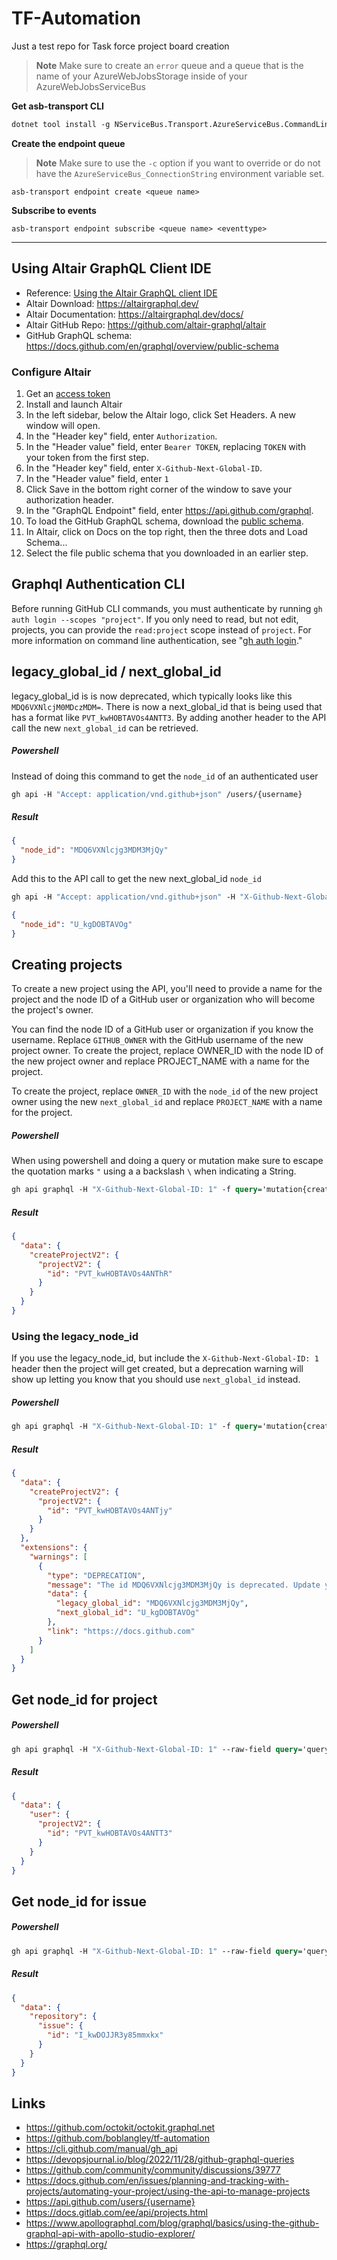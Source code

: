 # TF-Automation

Just a test repo for Task force project board creation

> **Note**
> Make sure to create an `error` queue and a queue that is the name of your AzureWebJobsStorage inside of your AzureWebJobsServiceBus

**Get asb-transport CLI**
```ps
dotnet tool install -g NServiceBus.Transport.AzureServiceBus.CommandLine
```

**Create the endpoint queue**

> **Note**
> Make sure to use the `-c` option if you want to override or do not have the `AzureServiceBus_ConnectionString` environment variable set.

```shell
asb-transport endpoint create <queue name>
```

**Subscribe to events**
```shell
asb-transport endpoint subscribe <queue name> <eventtype>
```

***

## Using Altair GraphQL Client IDE

- Reference: [Using the Altair GraphQL client IDE](https://docs.github.com/en/graphql/guides/using-the-explorer#using-the-altair-graphql-client-ide)
- Altair Download: https://altairgraphql.dev/
- Altair Documentation: https://altairgraphql.dev/docs/
- Altair GitHub Repo: https://github.com/altair-graphql/altair
- GitHub GraphQL schema: https://docs.github.com/en/graphql/overview/public-schema

### Configure Altair

1. Get an [access token](https://docs.github.com/en/graphql/guides/forming-calls-with-graphql#authenticating-with-graphql)
2. Install and launch Altair
3. In the left sidebar, below the Altair logo, click Set Headers. A new window will open.
4. In the "Header key" field, enter `Authorization`.
5. In the "Header value" field, enter `Bearer TOKEN`, replacing `TOKEN` with your token from the first step.
6. In the "Header key" field, enter `X-Github-Next-Global-ID`.
7. In the "Header value" field, enter `1`
8. Click Save in the bottom right corner of the window to save your authorization header.
9. In the "GraphQL Endpoint" field, enter https://api.github.com/graphql.
10. To load the GitHub GraphQL schema, download the [public schema](https://docs.github.com/en/graphql/overview/public-schema).
11. In Altair, click on Docs on the top right, then the three dots and Load Schema...
12. Select the file public schema that you downloaded in an earlier step.

## Graphql Authentication CLI

Before running GitHub CLI commands, you must authenticate by running `gh auth login --scopes "project"`. If you only need to read, but not edit, projects, you can provide the `read:project` scope instead of `project`. For more information on command line authentication, see "[gh auth login](https://cli.github.com/manual/gh_auth_login)."

## legacy_global_id / next_global_id

legacy_global_id is is now deprecated, which typically looks like this `MDQ6VXNlcjM0MDczMDM=`.  There is now a next_global_id that is being used that has a format like `PVT_kwHOBTAVOs4ANTT3`. By adding another header to the API call the new `next_global_id` can be retrieved.

##### Powershell

Instead of doing this command to get the `node_id` of an authenticated user

```graphql
gh api -H "Accept: application/vnd.github+json" /users/{username}
```

##### Result

```json
{
  "node_id": "MDQ6VXNlcjg3MDM3MjQy"
}
```

Add this to the API call to get the new next_global_id `node_id`

```graphql
gh api -H "Accept: application/vnd.github+json" -H "X-Github-Next-Global-ID: 1" /users/{username}
```
```json
{
  "node_id": "U_kgDOBTAVOg"
}
```

## Creating projects
To create a new project using the API, you'll need to provide a name for the project and the node ID of a GitHub user or organization who will become the project's owner.

You can find the node ID of a GitHub user or organization if you know the username. Replace `GITHUB_OWNER` with the GitHub username of the new project owner.
To create the project, replace OWNER_ID with the node ID of the new project owner and replace PROJECT_NAME with a name for the project.

To create the project, replace `OWNER_ID` with the `node_id` of the new project owner using the new `next_global_id` and replace `PROJECT_NAME` with a name for the project.

##### Powershell
When using powershell and doing a query or mutation make sure to escape the quotation marks `"` using a a backslash `\` when indicating a String. 
```graphql
gh api graphql -H "X-Github-Next-Global-ID: 1" -f query='mutation{createProjectV2(input:{ownerId:\"U_kgDOBTAVOg\",title:\"TF-Project\"}){projectV2{id}}}'
```
##### Result
```json
{
  "data": {
    "createProjectV2": {
      "projectV2": {
        "id": "PVT_kwHOBTAVOs4ANThR"
      }
    }
  }
}
```

### Using the legacy_node_id

If you use the legacy_node_id, but include the `X-Github-Next-Global-ID: 1` header then the project will get created, but a deprecation warning will show up letting you  know that you should use `next_global_id` instead.

##### Powershell
```graphql
gh api graphql -H "X-Github-Next-Global-ID: 1" -f query='mutation{createProjectV2(input:{ownerId:\"MDQ6VXNlcjg3MDM3MjQy\",title:\"TF-Project\"}){projectV2{id}}}'
```
##### Result
```json
{
  "data": {
    "createProjectV2": {
      "projectV2": {
        "id": "PVT_kwHOBTAVOs4ANTjy"
      }
    }
  },
  "extensions": {
    "warnings": [
      {
        "type": "DEPRECATION",
        "message": "The id MDQ6VXNlcjg3MDM3MjQy is deprecated. Update your cache to use the next_global_id from the data payload.",
        "data": {
          "legacy_global_id": "MDQ6VXNlcjg3MDM3MjQy",
          "next_global_id": "U_kgDOBTAVOg"
        },
        "link": "https://docs.github.com"
      }
    ]
  }
}
```

## Get node_id for project

##### Powershell
```graphql
gh api graphql -H "X-Github-Next-Global-ID: 1" --raw-field query='query{ user(login:\"{username}\") { projectV2(number: 11) { id } } }'
```
##### Result
```json
{
  "data": {
    "user": {
      "projectV2": {
        "id": "PVT_kwHOBTAVOs4ANTT3"
      }
    }
  }
}
```

## Get node_id for issue

##### Powershell
```graphql
gh api graphql -H "X-Github-Next-Global-ID: 1" --raw-field query='query{ repository(owner:\"TravisNickels\", name:\"TF-Automation\") { issue(number: 1) { id } } }'
```
##### Result
```json
{
  "data": {
    "repository": {
      "issue": {
        "id": "I_kwDOJJR3y85mmxkx"
      }
    }
  }
}
```


## Links
- https://github.com/octokit/octokit.graphql.net
- https://github.com/boblangley/tf-automation
- https://cli.github.com/manual/gh_api
- https://devopsjournal.io/blog/2022/11/28/github-graphql-queries
- https://github.com/community/community/discussions/39777
- https://docs.github.com/en/issues/planning-and-tracking-with-projects/automating-your-project/using-the-api-to-manage-projects
- https://api.github.com/users/{username}
- https://docs.gitlab.com/ee/api/projects.html
- https://www.apollographql.com/blog/graphql/basics/using-the-github-graphql-api-with-apollo-studio-explorer/
- https://graphql.org/
